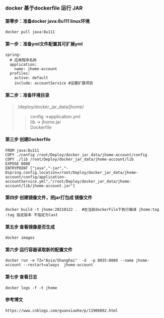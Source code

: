 ### docker 基于dockerfile 运行 JAR
#### 第零步：准备docker java:8u111 linux环境
    docker pull java:8u111
#### 第一步：准备yml文件配置其可扩展yml
    spring:
      # 应用程序名称
      application:
        name: jhome-account
      profiles:
        active: default
        include: accountService #设置扩展项目

#### 第二步：准备环境目录
>/deploy/docker_jar_data/jhome/
>>config ->application.yml  
>>lib -> jhome.jar  
>>Dockerfile

#### 第三步 创建Dockerfile
    FROM java:8u111 
    COPY ./config /root/Deploy/docker_jar_data/jhome-account/config
    COPY ./lib /root/Deploy/docker_jar_data/jhome-account/lib 
    EXPOSE 8080 
    ENTRYPOINT ["java","-jar","-Dspring.config.location=/root/Deploy/docker_jar_data/jhome-account/config/application-accountService.yml","/root/Deploy/docker_jar_data/jhome-account/lib/jhome-account.jar"]  
#### 第四步 创建镜像文件，把jar打包成 镜像文件
    docker build -t jhome:20210122 .  #在当前dockerFile下执行编译 jhome:tag  :tag 指定版本 不指定为last
#### 第五步 查看镜像是否生成
    docker images
#### 第六步 运行容器读取新的配置文件
    docker run -e TZ="Asia/Shanghai"  -d  -p 8035:8080 --name jhome-account --restart=always  jhome-account
#### 第七步 查看日志
    docker logs -f -t jhome  
#### 参考博文
    https://www.cnblogs.com/guanxiaohe/p/11906092.html